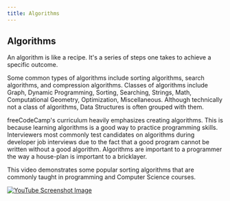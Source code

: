 ```yaml
---
title: Algorithms
---
```

## Algorithms

An algorithm is like a recipe. It's a series of steps one takes to achieve a specific outcome.

Some common types of algorithms include sorting algorithms, search algorithms, and compression algorithms. Classes of algorithms include Graph, Dynamic Programming, Sorting, Searching, Strings, Math, Computational Geometry, Optimization, Miscellaneous. Although technically not a class of algorithms, Data Structures is often grouped with them. 

freeCodeCamp's curriculum heavily emphasizes creating algorithms. This is because learning algorithms is a good way to practice programming skills. Interviewers most commonly test candidates on algorithms during developer job interviews due to the fact that a good program cannot be written without a good algorithm. Algorithms are important to a programmer the way a house-plan is important to a bricklayer.

This video demonstrates some popular sorting algorithms that are commonly taught in programming and Computer Science courses.

[![YouTube Screenshot Image](http://i66.tinypic.com/17614m.png)](https://www.youtube.com/watch?v=kPRA0W1kECg)
